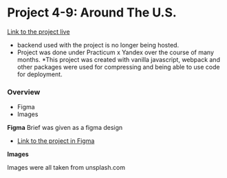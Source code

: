 # Project 4-9: Around The U.S.
[Link to the project live](https://larkceresin.github.io/Around-the-US--VanillaJS/)
* backend used with the project is no longer being hosted.
* Project was done under Practicum x Yandex over the course of many months.
*This project was created with vanilla javascript, webpack and other packages were used for compressing and being able to use code for deployment. 

### Overview

* Figma
* Images

**Figma**
Brief was given as a figma design 
* [Link to the project in Figma](https://www.figma.com/file/mUgu8OSHWE0M6p6vfwmdu9/Sprint-4-Around-The-U.S.-desktop-mobile?node-id=88%3A176)

**Images**

Images were all taken from unsplash.com

